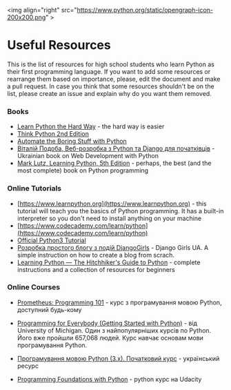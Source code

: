 <img align="right" src="https://www.python.org/static/opengraph-icon-200x200.png" \>
# Useful Resources
This is the list of resources for high school students who learn Python as their first programming language. If you want to add some resources or rearrange them based on importance, please, edit the document and make a pull request. In case you think that some resources shouldn't be on the list, please create an issue and explain why do you want them removed.

### Books
* [Learn Python the Hard Way](https://learnpythonthehardway.org/book/) - the hard way is easier
* [Think Python 2nd Edition](http://greenteapress.com/wp/think-python-2e/)
* [Automate the Boring Stuff with Python](https://automatetheboringstuff.com/)
* [Віталій Подоба, Веб-розробка з Python та Django для початківців](http://www.vitaliypodoba.com/books/django-for-beginners/) - Ukrainian book on Web Development with Python
* [Mark Lutz, Learning Python, 5th Edition](http://learning-python.com/books/about-lp5e.html) - perhaps, the best (and the most complete) book on Python programming

### Online Tutorials
* [https://www.learnpython.org](https://www.learnpython.org) - this tutorial will teach you the basics of Python programming. It has a built-in interpreter so you don't need to install anything on your machine
* [https://www.codecademy.com/learn/python](https://www.codecademy.com/learn/python)
* [Official Python3 Tutorial](https://docs.python.org/3/tutorial/index.html)
* [Розробка простого блогу з подій DjangoGirls](https://tutorial.djangogirls.org/uk/) - Django Girls UA. A simple instruction on how to create a blog from scrach.
* [Learning Python — The Hitchhiker's Guide to Python](http://docs.python-guide.org/en/latest/intro/learning/) - complete instructions and a collection of resources for beginners


### Online Courses
* [Prometheus: Programming 101](http://courses.prometheus.org.ua/courses/KPI/Programming101/2015_T1/about) - курс з програмування мовою Python, доступний будь-кому
* [Programming for Everybody (Getting Started with Python)](https://www.coursera.org/learn/python) - від University of Michigan. Один з найпопулярніших курсів по Python. Його вже пройшли  657,068 людей. Курс навчає основам мови програмування Python.
* [Програмування мовою Python (3.x). Початковий курс](https://sites.google.com/site/pythonukr/) - український ресурс

* [Programming Foundations with Python](https://www.udacity.com/course/programming-foundations-with-python--ud036) - python курс на Udacity
